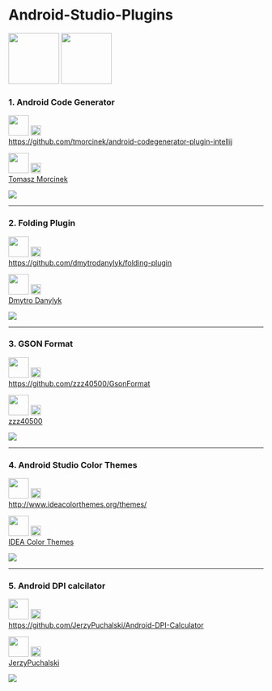 # Android-Studio-Plugins

<img src="http://www.eightbitdreams.com/wp-content/uploads/2015/05/android-studio-logo.png" height=100 >
<img src="http://icons.iconarchive.com/icons/vladgohn/adobe-folders/512/plugin-folder-icon.png" height=100 width=100 >



### 1. Android Code Generator

<img src="http://creativesocialblog.com/wp-content/uploads/2013/03/Source-Logo-2.gif" height=40 />   <img src="http://www2.psd100.com/ppp/2013/09/2601/Down-arrow-logo-icon-0926003728.png" height=20 width=20/> 
<BR> https://github.com/tmorcinek/android-codegenerator-plugin-intellij

<img src="http://www.littleblackdressgroup.com.au/wp-content/uploads/2012/09/CopyRight-Symbol.jpg" height=40 width=40/>   <img src="http://www2.psd100.com/ppp/2013/09/2601/Down-arrow-logo-icon-0926003728.png" height=20 width=20/> <BR> [Tomasz Morcinek](https://github.com/tmorcinek)

<img src="http://plugins.jetbrains.com/files/7595/screenshot_14833.png" />

-------------------------------------------------------------------------------------------------------------------

### 2. Folding Plugin

<img src="http://creativesocialblog.com/wp-content/uploads/2013/03/Source-Logo-2.gif" height=40 />   <img src="http://www2.psd100.com/ppp/2013/09/2601/Down-arrow-logo-icon-0926003728.png" height=20 width=20/> 
<BR> https://github.com/dmytrodanylyk/folding-plugin 

<img src="http://www.littleblackdressgroup.com.au/wp-content/uploads/2012/09/CopyRight-Symbol.jpg" height=40 width=40/>   <img src="http://www2.psd100.com/ppp/2013/09/2601/Down-arrow-logo-icon-0926003728.png" height=20 width=20/> <BR> [Dmytro Danylyk](https://github.com/dmytrodanylyk)

<img src="https://github.com/dmytrodanylyk/folding-plugin/blob/master/screenshots/Preview.png?raw=true" />

-------------------------------------------------------------------------------------------------------------------

### 3. GSON Format

<img src="http://creativesocialblog.com/wp-content/uploads/2013/03/Source-Logo-2.gif" height=40 />   <img src="http://www2.psd100.com/ppp/2013/09/2601/Down-arrow-logo-icon-0926003728.png" height=20 width=20/> 
<BR> https://github.com/zzz40500/GsonFormat

<img src="http://www.littleblackdressgroup.com.au/wp-content/uploads/2012/09/CopyRight-Symbol.jpg" height=40 width=40/>   <img src="http://www2.psd100.com/ppp/2013/09/2601/Down-arrow-logo-icon-0926003728.png" height=20 width=20/> <BR> [zzz40500](https://github.com/zzz40500)

<img src="https://camo.githubusercontent.com/fbf4b89e2ec64e80d351f725d11762ebd2b7a515/687474703a2f2f75706c6f61642d696d616765732e6a69616e7368752e696f2f75706c6f61645f696d616765732f3136363836362d303766333038346262363735386566612e676966" />

-------------------------------------------------------------------------------------------------------------------

### 4. Android Studio Color Themes

<img src="http://creativesocialblog.com/wp-content/uploads/2013/03/Source-Logo-2.gif" height=40 />   <img src="http://www2.psd100.com/ppp/2013/09/2601/Down-arrow-logo-icon-0926003728.png" height=20 width=20/> 
<BR> http://www.ideacolorthemes.org/themes/

<img src="http://www.littleblackdressgroup.com.au/wp-content/uploads/2012/09/CopyRight-Symbol.jpg" height=40 width=40/>   <img src="http://www2.psd100.com/ppp/2013/09/2601/Down-arrow-logo-icon-0926003728.png" height=20 width=20/> <BR> [IDEA Color Themes](http://www.ideacolorthemes.org/themes/)

<img src="https://github.com/ganeshbahirat/Android-Studio-Plugins/blob/master/Assets/StudioColorThemes.png?raw=true" />


-------------------------------------------------------------------------------------------------------------------

### 5. Android DPI calcilator

<img src="http://creativesocialblog.com/wp-content/uploads/2013/03/Source-Logo-2.gif" height=40 />   <img src="http://www2.psd100.com/ppp/2013/09/2601/Down-arrow-logo-icon-0926003728.png" height=20 width=20/> 
<BR> https://github.com/JerzyPuchalski/Android-DPI-Calculator

<img src="http://www.littleblackdressgroup.com.au/wp-content/uploads/2012/09/CopyRight-Symbol.jpg" height=40 width=40/>   <img src="http://www2.psd100.com/ppp/2013/09/2601/Down-arrow-logo-icon-0926003728.png" height=20 width=20/> <BR> [JerzyPuchalski](https://github.com/JerzyPuchalski)

<img src="https://github.com/JerzyPuchalski/Android-DPI-Calculator/blob/master/img/dialog.png?raw=true" />


